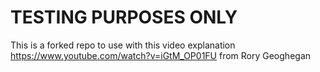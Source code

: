 TESTING PURPOSES ONLY
=========================

This is a forked repo to use with this video explanation https://www.youtube.com/watch?v=iGtM_OP01FU from Rory Geoghegan 
